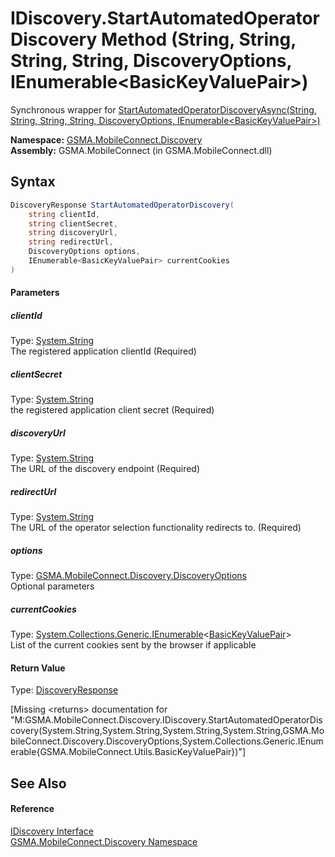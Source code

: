 IDiscovery.StartAutomatedOperatorDiscovery Method (String, String, String, String, DiscoveryOptions, IEnumerable&lt;BasicKeyValuePair>)
=======================================================================================================================================
Synchronous wrapper for [StartAutomatedOperatorDiscoveryAsync(String, String, String, String, DiscoveryOptions, IEnumerable&lt;BasicKeyValuePair>)][1]

**Namespace:** [GSMA.MobileConnect.Discovery][2]  
**Assembly:** GSMA.MobileConnect (in GSMA.MobileConnect.dll)

Syntax
------

```csharp
DiscoveryResponse StartAutomatedOperatorDiscovery(
	string clientId,
	string clientSecret,
	string discoveryUrl,
	string redirectUrl,
	DiscoveryOptions options,
	IEnumerable<BasicKeyValuePair> currentCookies
)
```

#### Parameters

##### *clientId*
Type: [System.String][3]  
The registered application clientId (Required)

##### *clientSecret*
Type: [System.String][3]  
the registered application client secret (Required)

##### *discoveryUrl*
Type: [System.String][3]  
The URL of the discovery endpoint (Required)

##### *redirectUrl*
Type: [System.String][3]  
The URL of the operator selection functionality redirects to. (Required)

##### *options*
Type: [GSMA.MobileConnect.Discovery.DiscoveryOptions][4]  
Optional parameters

##### *currentCookies*
Type: [System.Collections.Generic.IEnumerable][5]&lt;[BasicKeyValuePair][6]>  
List of the current cookies sent by the browser if applicable

#### Return Value
Type: [DiscoveryResponse][7]  

[Missing &lt;returns> documentation for "M:GSMA.MobileConnect.Discovery.IDiscovery.StartAutomatedOperatorDiscovery(System.String,System.String,System.String,System.String,GSMA.MobileConnect.Discovery.DiscoveryOptions,System.Collections.Generic.IEnumerable{GSMA.MobileConnect.Utils.BasicKeyValuePair})"]


See Also
--------

#### Reference
[IDiscovery Interface][8]  
[GSMA.MobileConnect.Discovery Namespace][2]  

[1]: StartAutomatedOperatorDiscoveryAsync_1.md
[2]: ../README.md
[3]: http://msdn.microsoft.com/en-us/library/s1wwdcbf
[4]: ../DiscoveryOptions/README.md
[5]: http://msdn.microsoft.com/en-us/library/9eekhta0
[6]: ../../GSMA.MobileConnect.Utils/BasicKeyValuePair/README.md
[7]: ../DiscoveryResponse/README.md
[8]: README.md
[9]: ../../_icons/Help.png